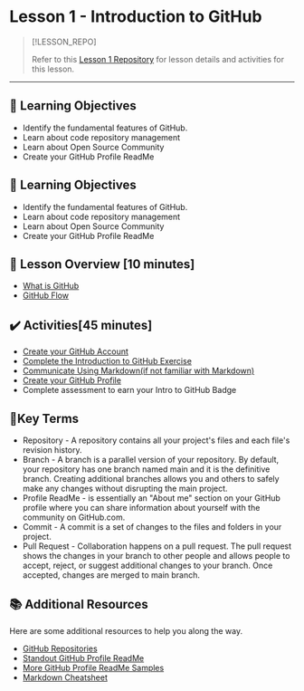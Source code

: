 # Lesson 1 - Introduction to GitHub <!-- {docsify-ignore-all} -->

> [!LESSON_REPO]
>
> Refer to this <i class="fab fa-github"></i> [Lesson 1 Repository](https://github.com/BSMP-Coders/advanced-intro-githubcopilot/tree/main/lesson-1.1) for lesson details and activities for this lesson.


-----



## 🎯 Learning Objectives
- Identify the fundamental features of GitHub.
- Learn about code repository management
- Learn about Open Source Community
- Create your GitHub Profile ReadMe

## 🎯 Learning Objectives
- Identify the fundamental features of GitHub.
- Learn about code repository management
- Learn about Open Source Community
- Create your GitHub Profile ReadMe

## :pushpin: Lesson Overview [10 minutes]
- [What is GitHub](https://github.com/BSMP-Coders/advanced-intro-githubcopilot/blob/main/lesson-1.1/github-flow.md)
- [GitHub Flow](https://github.com/BSMP-Coders/advanced-intro-githubcopilot/blob/main/lesson-1.1/github-flow.md)

## ✔️ Activities[45 minutes]

- [Create your GitHub Account](https://docs.github.com/en/get-started/start-your-journey/creating-an-account-on-github)
- [Complete the Introduction to GitHub Exercise](https://github.com/skills/introduction-to-github)
- [Communicate Using Markdown(if not familiar with Markdown)](https://github.com/skills/communicate-using-markdown)
- [Create your GitHub Profile](https://docs.github.com/en/get-started/start-your-journey/setting-up-your-profile)
- Complete assessment to earn your Intro to GitHub Badge


## 📑Key Terms
- Repository - A repository contains all your project's files and each file's revision history.
- Branch - A branch is a parallel version of your repository. By default, your repository has one branch named main and it is the definitive branch.  Creating additional branches allows you and others to safely make any changes without disrupting the main project.
- Profile ReadMe - is essentially an "About me" section on your GitHub profile where you can share information about yourself with the community on GitHub.com.
- Commit -  A commit is a set of changes to the files and folders in your project.
- Pull Request - Collaboration happens on a pull request. The pull request shows the changes in your branch to other people and allows people to accept, reject, or suggest additional changes to your branch. Once accepted, changes are merged to main branch.

## :books: Additional Resources
Here are some additional resources to help you along the way.

- [GitHub Repositories](https://docs.github.com/en/repositories)
- [Standout GitHub Profile ReadMe](https://dev.to/github/10-standout-github-profile-readmes-h2o)
- [More GitHub Profile ReadMe Samples](https://github.com/abhisheknaiidu/awesome-github-profile-readme)
- [Markdown Cheatsheet](https://docs.github.com/en/get-started/writing-on-github/getting-started-with-writing-and-formatting-on-github/basic-writing-and-formatting-syntax)